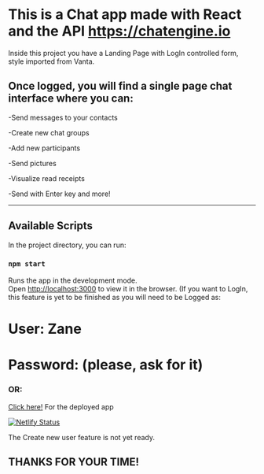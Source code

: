 # This is a Chat app made with React and the API https://chatengine.io 

Inside this project you have a Landing Page with LogIn controlled form, style imported from Vanta.

## Once logged, you will find a single page chat interface where you can:

-Send messages to your contacts

-Create new chat groups

-Add new participants

-Send pictures

-Visualize read receipts

-Send with Enter key and more! 

-----------------------------------------------------------------------------------------------------

## Available Scripts

In the project directory, you can run:

### `npm start`

Runs the app in the development mode.\
Open [http://localhost:3000](http://localhost:3000) to view it in the browser. (If you want to LogIn, this feature is yet to be finished as you will need to be Logged as:

# User: Zane 
# Password: (please, ask for it)

### OR:
[Click here!](http://chatapp-gianfranco-cucinotta.netlify.app)
For the deployed app

[![Netlify Status](https://api.netlify.com/api/v1/badges/24a64ae3-48b8-4ad0-a2bf-b057d2df6744/deploy-status)]()

The Create new user feature is not yet ready.


## THANKS FOR YOUR TIME! 
